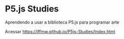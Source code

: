 # P5.js Studies
Aprendendo a usar a biblioteca P5.js para programar arte 

Acessar https://jffmw.github.io/P5js-Studies/Index.html
